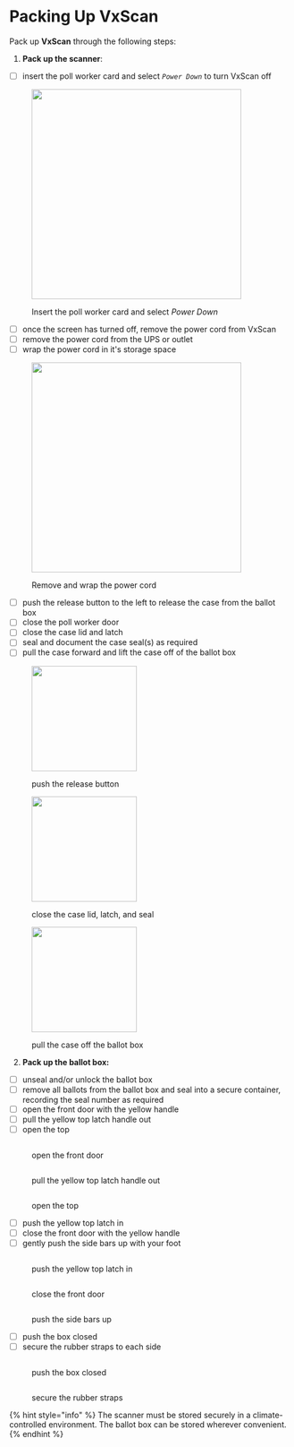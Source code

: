 # Packing Up VxScan

Pack up **VxScan** through the following steps:

1. **Pack up the scanner**:

* [ ] insert the poll worker card and select _`Power Down`_ to turn VxScan off&#x20;

<figure><img src="../.gitbook/assets/pw-menu-closed copy.png" alt="" width="375"><figcaption><p>Insert the poll worker card and select <em>Power Down</em></p></figcaption></figure>

* [ ] once the screen has turned off, remove the power cord from VxScan
* [ ] remove the power cord from the UPS or outlet
* [ ] wrap the power cord in it's storage space

<figure><img src="../.gitbook/assets/VxScan cord wrapped.png" alt="" width="375"><figcaption><p>Remove and wrap the  power cord</p></figcaption></figure>

* [ ] push the release button to the left to release the case from the ballot box
* [ ] close the poll worker door
* [ ] close the case lid and latch
* [ ] seal and document the case seal(s) as required
* [ ] pull the case forward and lift the case off of the ballot box

<div><figure><img src="../.gitbook/assets/image (30).png" alt="" width="188"><figcaption><p>push the release button</p></figcaption></figure> <figure><img src="../.gitbook/assets/VxScan open the latches.png" alt="" width="188"><figcaption><p>close the case lid, latch, and seal</p></figcaption></figure> <figure><img src="../.gitbook/assets/VxScan slide black case on the ballot box.png" alt="" width="188"><figcaption><p>pull the case off the ballot box</p></figcaption></figure></div>

2. **Pack up the ballot box:**

* [ ] unseal and/or unlock the ballot box&#x20;
* [ ] remove all ballots from the ballot box and seal into a secure container, recording the seal number as required
* [ ] open the front door with the yellow handle
* [ ] pull the yellow top latch handle out&#x20;
* [ ] open the top

<div><figure><img src="../.gitbook/assets/VxScan open front door.png" alt=""><figcaption><p>open the front door</p></figcaption></figure> <figure><img src="../.gitbook/assets/VxScan open yellow handle.png" alt=""><figcaption><p>pull the yellow top latch handle out</p></figcaption></figure> <figure><img src="../.gitbook/assets/VxScan close top.png" alt=""><figcaption><p>open the top</p></figcaption></figure></div>

* [ ] push the yellow top latch in
* [ ] close the front door with the yellow handle
* [ ] gently push the side bars up with your foot

<div><figure><img src="../.gitbook/assets/VxScan open yellow handle.png" alt=""><figcaption><p>push the yellow top latch in</p></figcaption></figure> <figure><img src="../.gitbook/assets/VxScan open front door.png" alt=""><figcaption><p>close the front door</p></figcaption></figure> <figure><img src="../.gitbook/assets/VxScan push sides up.png" alt=""><figcaption><p>push the side bars up</p></figcaption></figure></div>

* [ ] push the box closed
* [ ] secure the rubber straps to each side

<div><figure><img src="../.gitbook/assets/VxScan ballot box closed.png" alt=""><figcaption><p>push the box closed</p></figcaption></figure> <figure><img src="../.gitbook/assets/VxScan remove strap.png" alt=""><figcaption><p>secure the rubber straps</p></figcaption></figure></div>

{% hint style="info" %}
The scanner must be stored securely in a climate-controlled environment. The ballot box can be stored wherever convenient.&#x20;
{% endhint %}
